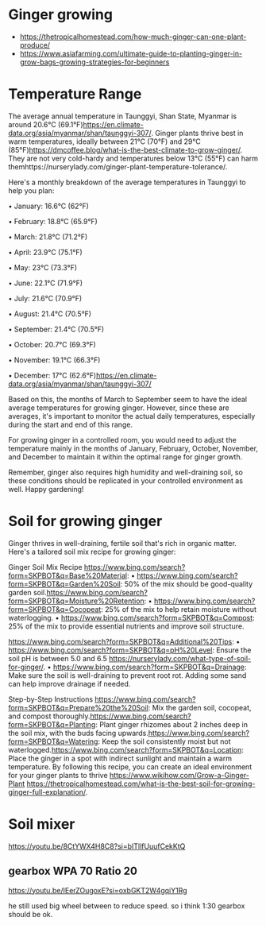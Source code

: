 # Ginger growing 

- https://thetropicalhomestead.com/how-much-ginger-can-one-plant-produce/
- https://www.asiafarming.com/ultimate-guide-to-planting-ginger-in-grow-bags-growing-strategies-for-beginners

# Temperature Range

The average annual temperature in Taunggyi, Shan State, Myanmar is around 20.6°C (69.1°F)https://en.climate-data.org/asia/myanmar/shan/taunggyi-307/. Ginger plants thrive best in warm temperatures, ideally between 21°C (70°F) and 29°C (85°F)https://dmcoffee.blog/what-is-the-best-climate-to-grow-ginger/. They are not very cold-hardy and temperatures below 13°C (55°F) can harm themhttps://nurserylady.com/ginger-plant-temperature-tolerance/.

Here's a monthly breakdown of the average temperatures in Taunggyi to help you plan:

•  January: 16.6°C (62°F)

•  February: 18.8°C (65.9°F)

•  March: 21.8°C (71.2°F)

•  April: 23.9°C (75.1°F)

•  May: 23°C (73.3°F)

•  June: 22.1°C (71.9°F)

•  July: 21.6°C (70.9°F)

•  August: 21.4°C (70.5°F)

•  September: 21.4°C (70.5°F)

•  October: 20.7°C (69.3°F)

•  November: 19.1°C (66.3°F)

•  December: 17°C (62.6°F)https://en.climate-data.org/asia/myanmar/shan/taunggyi-307/

Based on this, the months of March to September seem to have the ideal average temperatures for growing ginger. However, since these are averages, it's important to monitor the actual daily temperatures, especially during the start and end of this range.

For growing ginger in a controlled room, you would need to adjust the temperature mainly in the months of January, February, October, November, and December to maintain it within the optimal range for ginger growth.

Remember, ginger also requires high humidity and well-draining soil, so these conditions should be replicated in your controlled environment as well. Happy gardening!


# Soil for growing ginger 

Ginger thrives in well-draining, fertile soil that's rich in organic matter. Here's a tailored soil mix recipe for growing ginger:

Ginger Soil Mix Recipe
https://www.bing.com/search?form=SKPBOT&q=Base%20Material:
•  https://www.bing.com/search?form=SKPBOT&q=Garden%20Soil: 50% of the mix should be good-quality garden soil.https://www.bing.com/search?form=SKPBOT&q=Moisture%20Retention:
•  https://www.bing.com/search?form=SKPBOT&q=Cocopeat: 25% of the mix to help retain moisture without waterlogging.
•  https://www.bing.com/search?form=SKPBOT&q=Compost: 25% of the mix to provide essential nutrients and improve soil structure.

https://www.bing.com/search?form=SKPBOT&q=Additional%20Tips:
•  https://www.bing.com/search?form=SKPBOT&q=pH%20Level: Ensure the soil pH is between 5.0 and 6.5 https://nurserylady.com/what-type-of-soil-for-ginger/.
•  https://www.bing.com/search?form=SKPBOT&q=Drainage: Make sure the soil is well-draining to prevent root rot. Adding some sand can help improve drainage if needed.

Step-by-Step Instructions
https://www.bing.com/search?form=SKPBOT&q=Prepare%20the%20Soil: Mix the garden soil, cocopeat, and compost thoroughly.https://www.bing.com/search?form=SKPBOT&q=Planting: Plant ginger rhizomes about 2 inches deep in the soil mix, with the buds facing upwards.https://www.bing.com/search?form=SKPBOT&q=Watering: Keep the soil consistently moist but not waterlogged.https://www.bing.com/search?form=SKPBOT&q=Location: Place the ginger in a spot with indirect sunlight and maintain a warm temperature.
By following this recipe, you can create an ideal environment for your ginger plants to thrive https://www.wikihow.com/Grow-a-Ginger-Plant https://thetropicalhomestead.com/what-is-the-best-soil-for-growing-ginger-full-explanation/.

# Soil mixer 
https://youtu.be/8CtYWX4H8C8?si=bITllfUuufCekKtQ

## gearbox WPA 70 Ratio 20

https://youtu.be/IEerZOugoxE?si=oxbGKT2W4gqiY1Rg

he still used big wheel between to reduce speed. so i think 1:30 gearbox should be ok.
